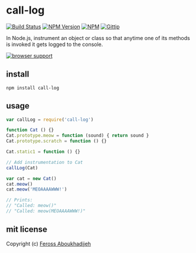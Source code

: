 # call-log
[![Build Status](http://img.shields.io/travis/feross/call-log.svg)](https://travis-ci.org/feross/call-log)
[![NPM Version](http://img.shields.io/npm/v/call-log.svg)](https://npmjs.org/package/call-log)
[![NPM](http://img.shields.io/npm/dm/call-log.svg)](https://npmjs.org/package/call-log)
[![Gittip](http://img.shields.io/gittip/feross.svg)](https://www.gittip.com/feross/)

In Node.js, instrument an object or class so that anytime one of its methods is invoked it gets logged to the console.

[![browser support](https://ci.testling.com/feross/call-log.png)](https://ci.testling.com/feross/call-log)

## install

```
npm install call-log
```

## usage

```js
var callLog = require('call-log')

function Cat () {}
Cat.prototype.meow = function (sound) { return sound }
Cat.prototype.scratch = function () {}

Cat.static1 = function () {}

// Add instrumentation to Cat
callLog(Cat)

var cat = new Cat()
cat.meow()
cat.meow('MEOAAAAWWW!')

// Prints:
// "Called: meow()"
// "Called: meow(MEOAAAAWWW!)"

```

## mit license

Copyright (c) [Feross Aboukhadijeh](http://feross.org)
